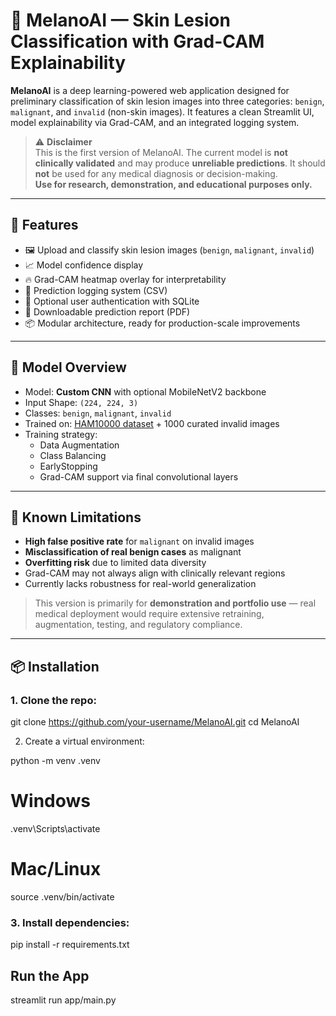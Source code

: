 # 🧠 MelanoAI — Skin Lesion Classification with Grad-CAM Explainability

**MelanoAI** is a deep learning-powered web application designed for preliminary classification of skin lesion images into three categories: `benign`, `malignant`, and `invalid` (non-skin images). It features a clean Streamlit UI, model explainability via Grad-CAM, and an integrated logging system.

> ⚠️ **Disclaimer**  
> This is the first version of MelanoAI. The current model is **not clinically validated** and may produce **unreliable predictions**. It should **not** be used for any medical diagnosis or decision-making.  
> **Use for research, demonstration, and educational purposes only.**

---

## 🚀 Features

- 🖼️ Upload and classify skin lesion images (`benign`, `malignant`, `invalid`)
- 📈 Model confidence display
- 🔥 Grad-CAM heatmap overlay for interpretability
- 🧾 Prediction logging system (CSV)
- 🔐 Optional user authentication with SQLite
- 📄 Downloadable prediction report (PDF)
- 📦 Modular architecture, ready for production-scale improvements

---

## 🧪 Model Overview

- Model: **Custom CNN** with optional MobileNetV2 backbone
- Input Shape: `(224, 224, 3)`
- Classes: `benign`, `malignant`, `invalid`
- Trained on: [HAM10000 dataset](https://www.kaggle.com/kmader/skin-cancer-mnist-ham10000) + 1000 curated invalid images
- Training strategy:
  - Data Augmentation
  - Class Balancing
  - EarlyStopping
  - Grad-CAM support via final convolutional layers

---

## 🧠 Known Limitations

- **High false positive rate** for `malignant` on invalid images
- **Misclassification of real benign cases** as malignant
- **Overfitting risk** due to limited data diversity
- Grad-CAM may not always align with clinically relevant regions
- Currently lacks robustness for real-world generalization

> This version is primarily for **demonstration and portfolio use** — real medical deployment would require extensive retraining, augmentation, testing, and regulatory compliance.

---

## 📦 Installation

### 1. Clone the repo:

git clone https://github.com/your-username/MelanoAI.git
cd MelanoAI

2. Create a virtual environment:

python -m venv .venv
# Windows
.venv\Scripts\activate
# Mac/Linux
source .venv/bin/activate

### 3. Install dependencies:

pip install -r requirements.txt

## Run the App

streamlit run app/main.py
